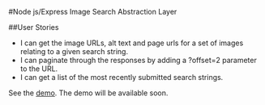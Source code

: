 #Node js/Express Image Search Abstraction Layer

##User Stories

*  I can get the image URLs, alt text and page urls for a set of images relating to a given search string.
*  I can paginate through the responses by adding a ?offset=2 parameter to the URL.
*  I can get a list of the most recently submitted search strings.


See the <a href="" target="_blank">demo</a>.
The demo will be available soon.